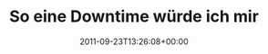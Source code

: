 ---
retweeted: false
source: <a href="http://termtter.org/" rel="nofollow">Termtter</a>
entities:
  hashtags:
  - text: leipzig
    indices:
    - '95'
    - '103'
  - text: bahn
    indices:
    - '104'
    - '109'
  symbols: []
  user_mentions: []
  urls:
  - url: http://t.co/5d7IBHT0
    expanded_url: http://www.mdr.de/sachsen/leipzig/sperrungleipzig104_zc-20d3192e_zs-423b0bc6.html
    display_url: mdr.de/sachsen/leipzi…
    indices:
    - '74'
    - '94'
display_text_range:
- '0'
- '109'
favorite_count: '0'
id_str: '117228256247287808'
truncated: false
retweet_count: '0'
id: '117228256247287808'
possibly_sensitive: false
created_at: Fri Sep 23 13:26:08 +0000 2011
favorited: false
full_text: 'So eine Downtime würde ich mir auch gern mal für ein Deployment wünschen:  #leipzig
  #bahn'
lang: de
quote_url: http://www.mdr.de/sachsen/leipzig/sperrungleipzig104_zc-20d3192e_zs-423b0bc6.html
tags:
- leipzig
- bahn
- pesos:twitter
date: '2011-09-23T13:26:08+00:00'
src: https://twitter.com/bascht/status/117228256247287808
original_url: https://twitter.com/bascht/status/117228256247287808
type: twitter_tweet
text: 'So eine Downtime würde ich mir auch gern mal für ein Deployment wünschen:  #leipzig
  #bahn'
title: 'So eine Downtime würde ich mir '

---